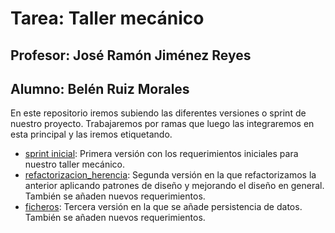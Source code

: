 # Tarea: Taller mecánico
## Profesor: José Ramón Jiménez Reyes
## Alumno: Belén Ruiz Morales

En este repositorio iremos subiendo las diferentes versiones o sprint de nuestro proyecto.
Trabajaremos por ramas que luego las integraremos en esta principal y las iremos etiquetando.

- [sprint inicial](../../tree/sprint_inicial): Primera versión con los requerimientos iniciales para nuestro taller mecánico.
- [refactorizacion_herencia](../../tree/refactorizacion_herencia): Segunda versión en la que refactorizamos la anterior aplicando patrones de diseño y mejorando el diseño en general. También se añaden nuevos requerimientos.
- [ficheros](../../tree/ficheros): Tercera versión en la que se añade persistencia de datos. También se añaden nuevos requerimientos.